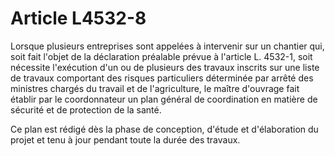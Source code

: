 # Article L4532-8

Lorsque plusieurs entreprises sont appelées à intervenir sur un chantier qui, soit fait l'objet de la déclaration préalable prévue à l'article L. 4532-1, soit nécessite l'exécution d'un ou de plusieurs des travaux inscrits sur une liste de travaux comportant des risques particuliers déterminée par arrêté des ministres chargés du travail et de l'agriculture, le maître d'ouvrage fait établir par le coordonnateur un plan général de coordination en matière de sécurité et de protection de la santé.

Ce plan est rédigé dès la phase de conception, d'étude et d'élaboration du projet et tenu à jour pendant toute la durée des travaux.